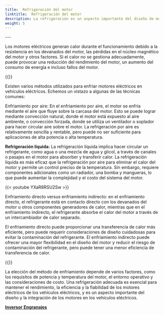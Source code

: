```yaml
---
title:  Refrigeración del motor
linktitle:  Refrigeración del motor
description: La refrigeración es un aspecto importante del diseño de motores eléctricos en vehículos eléctricos (EV) para garantizar un rendimiento, eficiencia y confiabilidad óptimos.
weight: 5
---
```

<!-- markdownlint-disable MD033 -->---

Los motores eléctricos generan calor durante el funcionamiento debido a la resistencia en los devanados del motor, las pérdidas en el núcleo magnético del motor y otros factores. Si el calor no se gestiona adecuadamente, puede provocar una reducción del rendimiento del motor, un aumento del consumo de energía e incluso fallos del motor.

{{<evkxdisplayaddarticle />}}

Existen varios métodos utilizados para enfriar motores eléctricos en vehículos eléctricos. Echemos un vistazo a algunas de las técnicas comunes:

Enfriamiento por aire: En el enfriamiento por aire, el motor se enfría mediante el aire que fluye sobre la carcasa del motor. Esto se puede lograr mediante convección natural, donde el motor está expuesto al aire ambiente, o convección forzada, donde se utiliza un ventilador o soplador para hacer circular aire sobre el motor. La refrigeración por aire es relativamente sencilla y rentable, pero puede no ser suficiente para aplicaciones de alta potencia o alta temperatura.

**Refrigeración líquida:** La refrigeración líquida implica hacer circular un refrigerante, como agua o una mezcla de agua y glicol, a través de canales o pasajes en el motor para absorber y transferir calor. La refrigeración líquida es más eficaz que la refrigeración por aire para eliminar el calor del motor y permite un control preciso de la temperatura. Sin embargo, requiere componentes adicionales como un radiador, una bomba y mangueras, lo que puede aumentar la complejidad y el costo del sistema del motor.

{{< youtube YXaR8RSU2Sw >}}

Enfriamiento directo versus enfriamiento indirecto: en el enfriamiento directo, el refrigerante está en contacto directo con los devanados del motor u otros componentes generadores de calor, mientras que en el enfriamiento indirecto, el refrigerante absorbe el calor del motor a través de un intercambiador de calor separado.

El enfriamiento directo puede proporcionar una transferencia de calor más eficiente, pero puede requerir consideraciones de diseño cuidadosas para evitar la contaminación del refrigerante. El enfriamiento indirecto puede ofrecer una mayor flexibilidad en el diseño del motor y reducir el riesgo de contaminación del refrigerante, pero puede tener una menor eficiencia de transferencia de calor.

{{<evkxdisplayaddarticle />}}

La elección del método de enfriamiento depende de varios factores, como los requisitos de potencia y temperatura del motor, el entorno operativo y las consideraciones de costo. Una refrigeración adecuada es esencial para mantener el rendimiento, la eficiencia y la fiabilidad de los motores eléctricos de los vehículos eléctricos, y es un aspecto importante del diseño y la integración de los motores en los vehículos eléctricos.


<div class="mt-3 mb-3">
     <a href="../inversor/" class="text-decoration-none text-black"><strong><i class="bi-arrow-left"></i> Inversor</strong></ un>
     <a href="../gears/" class="text-decoration-none text-black float-end"><strong>Engranajes<i class="bi-arrow-right"></i></strong ></a>
</div>